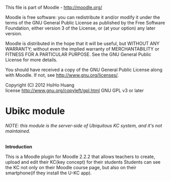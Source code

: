 This file is part of Moodle - http://moodle.org/

Moodle is free software: you can redistribute it and/or modify
it under the terms of the GNU General Public License as published by
the Free Software Foundation, either version 3 of the License, or
(at your option) any later version.

Moodle is distributed in the hope that it will be useful,
but WITHOUT ANY WARRANTY; without even the implied warranty of
MERCHANTABILITY or FITNESS FOR A PARTICULAR PURPOSE.  See the
GNU General Public License for more details.

You should have received a copy of the GNU General Public License
along with Moodle.  If not, see <http://www.gnu.org/licenses/>.

Copyright (C) 2012 HsiHo Huang
<br/>license   http://www.gnu.org/copyleft/gpl.html GNU GPL v3 or later


Ubikc module
=============

###### NOTE: this module is the server-side of Ubiquitous KC system, and it's not maintained.

**Introduction**

This is a Moodle plugin for Moodle 2.2.2 that allows teachers to create, upload and edit their KC(key concept) for their students
Students can see the KC not only on their Moodle course page, but also on their smartphone(if they install the U-KC app).
